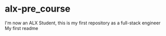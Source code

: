 # alx-pre_course
I'm now an ALX Student, this is my first repository as a full-stack engineer
My first readme
